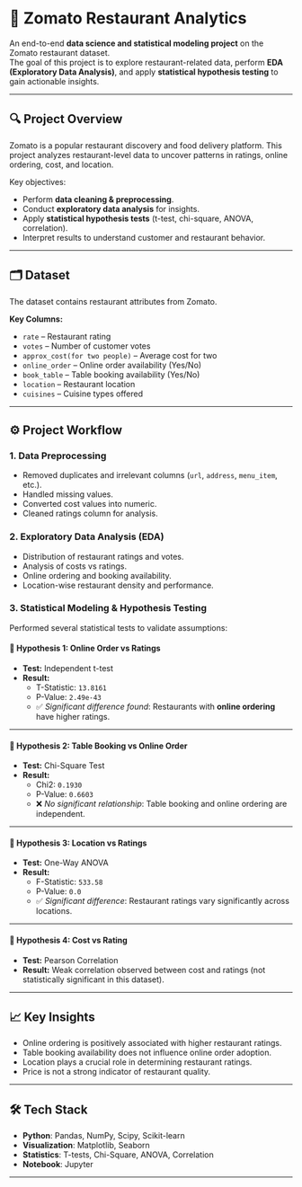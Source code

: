 # 🍴 Zomato Restaurant Analytics

An end-to-end **data science and statistical modeling project** on the Zomato restaurant dataset.  
The goal of this project is to explore restaurant-related data, perform **EDA (Exploratory Data Analysis)**, and apply **statistical hypothesis testing** to gain actionable insights.  

---

## 🔍 Project Overview
Zomato is a popular restaurant discovery and food delivery platform. This project analyzes restaurant-level data to uncover patterns in ratings, online ordering, cost, and location.  

Key objectives:
- Perform **data cleaning & preprocessing**.  
- Conduct **exploratory data analysis** for insights.  
- Apply **statistical hypothesis tests** (t-test, chi-square, ANOVA, correlation).  
- Interpret results to understand customer and restaurant behavior.  

---

## 🗂 Dataset
The dataset contains restaurant attributes from Zomato.  

**Key Columns:**
- `rate` – Restaurant rating  
- `votes` – Number of customer votes  
- `approx_cost(for two people)` – Average cost for two  
- `online_order` – Online order availability (Yes/No)  
- `book_table` – Table booking availability (Yes/No)  
- `location` – Restaurant location  
- `cuisines` – Cuisine types offered  

---

## ⚙️ Project Workflow

### 1. Data Preprocessing
- Removed duplicates and irrelevant columns (`url`, `address`, `menu_item`, etc.).  
- Handled missing values.  
- Converted cost values into numeric.  
- Cleaned ratings column for analysis.  

### 2. Exploratory Data Analysis (EDA)
- Distribution of restaurant ratings and votes.  
- Analysis of costs vs ratings.  
- Online ordering and booking availability.  
- Location-wise restaurant density and performance.  

### 3. Statistical Modeling & Hypothesis Testing

Performed several statistical tests to validate assumptions:  

#### 📌 Hypothesis 1: Online Order vs Ratings
- **Test:** Independent t-test  
- **Result:**  
  - T-Statistic: `13.8161`  
  - P-Value: `2.49e-43`  
  - ✅ *Significant difference found*: Restaurants with **online ordering** have higher ratings.  

---

#### 📌 Hypothesis 2: Table Booking vs Online Order
- **Test:** Chi-Square Test  
- **Result:**  
  - Chi2: `0.1930`  
  - P-Value: `0.6603`  
  - ❌ *No significant relationship*: Table booking and online ordering are independent.  

---

#### 📌 Hypothesis 3: Location vs Ratings
- **Test:** One-Way ANOVA  
- **Result:**  
  - F-Statistic: `533.58`  
  - P-Value: `0.0`  
  - ✅ *Significant difference*: Restaurant ratings vary significantly across locations.  

---

#### 📌 Hypothesis 4: Cost vs Rating
- **Test:** Pearson Correlation  
- **Result:** Weak correlation observed between cost and ratings (not statistically significant in this dataset).  

---

## 📈 Key Insights
- Online ordering is positively associated with higher restaurant ratings.  
- Table booking availability does not influence online order adoption.  
- Location plays a crucial role in determining restaurant ratings.  
- Price is not a strong indicator of restaurant quality.  

---

## 🛠️ Tech Stack
- **Python**: Pandas, NumPy, Scipy, Scikit-learn  
- **Visualization**: Matplotlib, Seaborn  
- **Statistics**: T-tests, Chi-Square, ANOVA, Correlation  
- **Notebook**: Jupyter  

---


